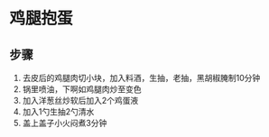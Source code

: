 # 鸡腿抱蛋

## 步骤
1. 去皮后的鸡腿肉切小块，加入料酒，生抽，老抽，黑胡椒腌制10分钟
2. 锅里喷油，下啊如鸡腿肉炒至变色
3. 加入洋葱丝炒软后加入2个鸡蛋液
4. 加入1勺生抽2勺清水
5. 盖上盖子小火闷煮3分钟